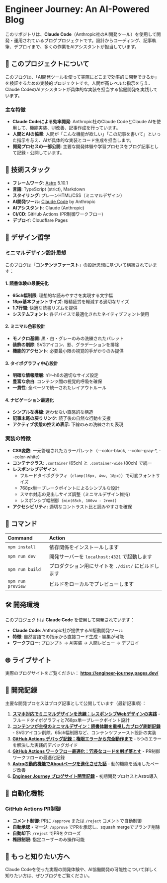 # Engineer Journey: An AI-Powered Blog

このリポジトリは、**Claude Code**（Anthropic社のAI開発ツール）を使用して開発・運用されているブログプロジェクトです。設計からコーディング、記事執筆、デプロイまで、多くの作業をAIアシスタントが担当しています。

## 🤖 このプロジェクトについて

このブログは、「AI開発ツールを使って実際にどこまで効率的に開発できるか」を検証するための実験的プロジェクトです。人間が高レベルな指示を与え、Claude CodeのAIアシスタントが具体的な実装を担当する協働開発を実践しています。

### 主な特徴

- **Claude Codeによる効率開発**: Anthropic社のClaude CodeとClaude AIを使用して、機能実装、UI改善、記事作成を行っています。
- **人間とAIの協業**: 人間が「こんな機能が欲しい」「この記事を書いて」といった指示を与え、AIが具体的な実装とコード生成を担当します。
- **開発プロセスの一部公開**: 主要な開発体験や学習プロセスをブログ記事として記録・公開しています。

## 🚀 技術スタック

- **フレームワーク**: [Astro](https://astro.build/) 5.10.1
- **言語**: TypeScript (strict), Markdown
- **スタイリング**: プレーンHTML/CSS（ミニマルデザイン）
- **AI開発ツール**: [Claude Code](https://claude.ai/code) by Anthropic
- **AIアシスタント**: Claude (Anthropic)
- **CI/CD**: GitHub Actions (PR制御ワークフロー)
- **デプロイ**: Cloudflare Pages

## 🎨 デザイン哲学

### ミニマルデザイン設計思想

このブログは「**コンテンツファースト**」の設計思想に基づいて構築されています：

#### 1. 読書体験の最優先化
- **65ch幅制限**: 理想的な読みやすさを実現する文字幅
- **18px基本フォントサイズ**: 眼精疲労を軽減する適切なサイズ  
- **1.7行間**: 快適な読書リズムを提供
- **システムフォント**: 各デバイスで最適化されたネイティブフォント使用

#### 2. ミニマル色彩設計
- **モノクロ基調**: 黒・白・グレーのみの洗練されたパレット
- **装飾の削除**: SVGアイコン、影、グラデーションを排除
- **機能的アクセント**: 必要最小限の視覚的手がかりのみ提供

#### 3. タイポグラフィ中心設計
- **明確な情報階層**: h1〜h6の適切なサイズ設定
- **豊富な余白**: コンテンツ間の視覚的呼吸を確保
- **一貫性**: 全ページで統一されたレイアウトルール

#### 4. ナビゲーション最適化
- **シンプルな導線**: 迷わせない直感的な構造
- **記事末尾の戻りリンク**: 読了後の自然な行動を支援
- **アクティブ状態の控えめ表示**: 下線のみの洗練された表現

### 実装の特徴

- **CSS変数**: 一元管理されたカラーパレット（--color-black, --color-gray-*, --color-white）
- **コンテナクラス**: `.container` (65ch) と `.container-wide` (80ch) で統一
- **レスポンシブデザイン**: 
  - フルードタイポグラフィ（`clamp(16px, 4vw, 18px)`）で可変フォントサイズ
  - 768px単一ブレークポイントによるシンプルな設計
  - スマホ対応の見出しサイズ調整（ミニマルデザイン維持）
  - レスポンシブ幅制御（`min(65ch, 100vw - 2rem)`）
- **アクセシビリティ**: 適切なコントラスト比と読みやすさを確保

## 🧞 コマンド

| Command                   | Action                                           |
| :------------------------ | :----------------------------------------------- |
| `npm install`             | 依存関係をインストールします                            |
| `npm run dev`             | 開発サーバーを `localhost:4321` で起動します      |
| `npm run build`           | プロダクション用にサイトを `./dist/` にビルドします          |
| `npm run preview`         | ビルドをローカルでプレビューします     |

## 🛠️ 開発環境

このプロジェクトは **Claude Code** を使用して開発されています：

- **Claude Code**: Anthropic社が提供するAI駆動開発ツール
- **特徴**: 自然言語での指示から直接コード生成・編集が可能
- **ワークフロー**: プロンプト → AI実装 → 人間レビュー → デプロイ

## 🌐 ライブサイト

実際のブログサイトをご覧ください：
**https://engineer-journey.pages.dev/**

## 📝 開発記録

主要な開発プロセスはブログ記事として公開しています（最新記事順）：

1. **[スマホ対応でミニマルデザインを洗練：レスポンシブWebデザインの実践](https://engineer-journey.pages.dev/posts/mobile-responsive-design-implementation)** - フルードタイポグラフィと768px単一ブレークポイント設計
2. **[コンテンツが主役のミニマルデザイン：読書体験を重視したブログ刷新記録](https://engineer-journey.pages.dev/posts/minimal-design-philosophy)** - SVGアイコン削除、65ch幅制限など、コンテンツファースト設計の実装
3. **[GitHub Actions デバッグ記録：権限エラーから完全動作まで](https://engineer-journey.pages.dev/posts/github-actions-debugging-journey)** - 5つのエラーを解決した実践的デバッグガイド  
4. **[GitHub Actions ワークフロー最適化：冗長なコードを削ぎ落とす](https://engineer-journey.pages.dev/posts/github-actions-workflow-optimization)** - PR制御ワークフローの最適化記録
5. **[Astroの動的機能でAboutページを進化させた話](https://engineer-journey.pages.dev/posts/astro-dynamic-features)** - 動的機能を活用したページ改善
6. **[Engineer Journey ブログサイト開発記録](https://engineer-journey.pages.dev/posts/first-development-journey)** - 初期開発プロセスとAstro導入

## 🔧 自動化機能

### GitHub Actions PR制御
- **コメント制御**: PRに `/approve` または `/reject` コメントで自動制御
- **自動承認・マージ**: `/approve` でPRを承認し、squash mergeでブランチ削除  
- **自動却下**: `/reject` でPRをクローズ
- **権限制限**: 指定ユーザーのみ操作可能

## 👀 もっと知りたい方へ

Claude Codeを使った実際の開発体験や、AI協働開発の可能性について詳しく知りたい方は、ぜひブログをご覧ください。